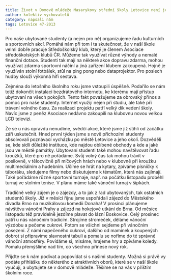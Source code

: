 ```yaml
---
title: Život v Domově mládeže Masarykovy střední školy Letovice není jen učení	
author: kolektiv vychovatelů
category: napsali nám
tags: Letovice 47-2013
---
```


Pro naše ubytované studenty (a nejen pro ně) organizujeme řadu kulturních a sportovních akcí. Pomáhá nám při tom i ta skutečnost, že v naší škole velmi dobře pracuje Středoškolský klub, který je členem Asociace středoškolských klubů ČR. Můžeme tak využívat různé výhody a nemalé finanční dotace. Studenti tak mají na některé akce dopravu zdarma, mohou využívat zdarma sportovní náčiní a jiná zařízení klubem zakoupená. Hojně je využíván stolní fotbálek, stůl na ping pong nebo dataprojektor. Pro poslech hudby slouží výkonná hifi sestava.

Zejména do letošního školního roku jsme vstoupili úspěšně. Podařilo se nám totiž dokončit instalaci bezdrátového internetu, ke kterému mají přístup ubytovaní na všech pokojích. Tento fakt považujeme za obrovský přínos a pomoc pro naše studenty. Internet využijí nejen při studiu, ale také při trávení volného času. Za realizaci projektu patří velký dík vedení školy. Navíc jsme z peněz Asociace nedávno zakoupili na klubovnu novou velkou LCD televizi.

Že se u nás opravdu nenudíme, svědčí akce, které jsme již stihli od začátku září uskutečnit. Hned první týden jsme s nově příchozími studenty absolvovali poznávací vycházku po městě Letovice a jeho okolí. Dozvěděli se, kde sídlí důležité instituce, kde najdou oblíbené obchody a kde a jaké jsou ve městě památky. Ubytovaní studenti také mohou navštěvovat řadu kroužků, které pro ně pořádáme. Svůj volný čas tak mohou trávit v posilovně, v tělocvičně při míčových hrách nebo v klubovně při kroužku multimediálním a hudebním. Učíme se hrát na kytary, zpíváme písničky k táboráku, sledujeme filmy nebo diskutujeme k tématům, která nás zajímají. Také pořádáme různé sportovní turnaje, např. na počátku listopadu proběhl turnaj ve stolním tenise. V plánu máme také vánoční turnaj v šipkách.

Tradičně velký zájem je o zájezdy, a to jak z řad ubytovaných, tak ostatních studentů školy. Již v měsíci říjnu jsme uspořádali zájezd do Městského divadla Brno na muzikálovou komedii Donaha! V prosinci plánujeme návštěvu vánoční Prahy a zájezd na hokejové utkání do Brna. Od měsíce listopadu též pravidelně jezdíme plavat do lázní Boskovice. Celý prosinec patří u nás vánočním tradicím. Strojíme stromeček, děláme vánoční výzdobu a pečeme cukroví. Potom se všichni sejdeme při vánočním posezení. Z námi napečeného cukroví, dalšího od maminek a koupených dobrot si připravíme slavnostní tabuli a pomalu se noříme do té správné vánoční atmosféry. Povídáme si, mlsáme, hrajeme hry a zpíváme koledy. Pomalu přemýšlíme nad tím, co všechno přinese nový rok.

Přijďte se k nám podívat a popovídat si s našimi studenty. Možná si právě vy podáte přihlášku do některého z atraktivních oborů, které se v naší škole vyučují, a ubytujete se v domově mládeže. Těšíme se na vás v příštím školním roce.